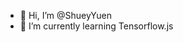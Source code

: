 - 👋 Hi, I’m @ShueyYuen
- 🌱 I’m currently learning Tensorflow.js

<!---
ShueyYuen/ShueyYuen is a ✨ special ✨ repository because its `README.md` (this file) appears on your GitHub profile.
You can click the Preview link to take a look at your changes.
--->
